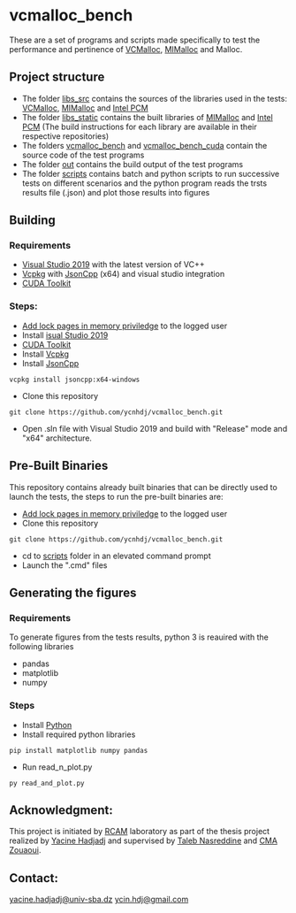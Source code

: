 # vcmalloc_bench
These are a set of programs and scripts made specifically to test the performance and pertinence of [VCMalloc](https://github.com/ycnhdj/vcmalloc), [MIMalloc](https://github.com/microsoft/mimalloc) and Malloc.
## Project structure
- The folder [libs_src](libs_src) contains the sources of the libraries used in the tests: [VCMalloc](https://github.com/ycnhdj/vcmalloc), [MIMalloc](https://github.com/microsoft/mimalloc) and [Intel PCM](https://github.com/opcm/pcm)
- The folder [libs_static](libs_static) contains the built libraries of [MIMalloc](https://github.com/microsoft/mimalloc) and [Intel PCM](https://github.com/opcm/pcm) (The build instructions for each library are available in their respective repositories)
- The folders [vcmalloc\_bench](vcmalloc\_bench) and [vcmalloc\_bench_cuda](vcmalloc\_bench_cuda) contain the source code of the test programs
- The folder [out](out) contains the build output of the test programs
- The folder [scripts](scripts) contains batch and python scripts to run successive tests on different scenarios and the python program reads the trsts results file (.json) and plot those results into figures
## Building
### Requirements
- [Visual Studio 2019](https://visualstudio.microsoft.com/vs/older-downloads/) with the latest version of VC++
- [Vcpkg](https://github.com/microsoft/vcpkg) with [JsonCpp](https://github.com/open-source-parsers/jsoncpp) (x64) and visual studio integration
- [CUDA Toolkit](https://developer.nvidia.com/cuda-downloads?target_os=Windows&target_arch=x86_64)
### Steps:
- [Add lock pages in memory priviledge](https://docs.microsoft.com/en-us/sql/database-engine/configure-windows/enable-the-lock-pages-in-memory-option-windows) to the logged user
- Install [isual Studio 2019](https://visualstudio.microsoft.com/vs/older-downloads/)
- [CUDA Toolkit](https://developer.nvidia.com/cuda-downloads?target_os=Windows&target_arch=x86_64)
- Install [Vcpkg](https://github.com/microsoft/vcpkg/)
- Install [JsonCpp](https://github.com/open-source-parsers/jsoncpp/)
```console
vcpkg install jsoncpp:x64-windows
```
- Clone this repository 
```console
git clone https://github.com/ycnhdj/vcmalloc_bench.git
```
- Open .sln file with Visual Studio 2019 and build with "Release" mode and "x64" architecture.
## Pre-Built Binaries
This repository contains already built binaries that can be directly used to launch the tests, the steps to run the pre-built binaries are:
- [Add lock pages in memory priviledge](https://docs.microsoft.com/en-us/sql/database-engine/configure-windows/enable-the-lock-pages-in-memory-option-windows) to the logged user
- Clone this repository
```console
git clone https://github.com/ycnhdj/vcmalloc_bench.git
```
- cd to [scripts](scripts) folder in an elevated command prompt
- Launch the ".cmd" files
## Generating the figures
### Requirements
To generate figures from the tests results, python 3 is reauired with the following libraries
- pandas
- matplotlib
- numpy
### Steps
- Install [Python](https://www.python.org/downloads/)
- Install required python libraries
```console
pip install matplotlib numpy pandas
```
- Run read\_n\_plot.py
```console
py read_and_plot.py
```
## Acknowledgment:
This project is initiated by [RCAM](https://www.univ-sba.dz/rcam) laboratory as part of the thesis project realized by [Yacine Hadjadj](https://www.linkedin.com/in/ycinhdj) and supervised by [Taleb Nasreddine](https://scholar.google.com/citations?user=tjpgMDAAAAAJ) and [CMA Zouaoui](https://scholar.google.com/citations?user=LWPvZI4AAAAJ).
## Contact:
yacine.hadjadj@univ-sba.dz
ycin.hdj@gmail.com
